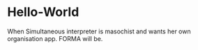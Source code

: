 # Hello-World
When Simultaneous interpreter is masochist and wants her own organisation app. FORMA will be.
